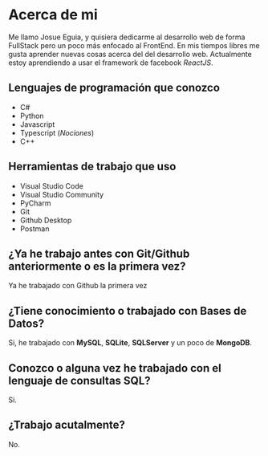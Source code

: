 # Acerca de mi
Me llamo Josue Eguia, y quisiera dedicarme al desarrollo web de forma FullStack pero un poco más enfocado al FrontEnd. En mis tiempos libres me gusta aprender nuevas cosas acerca del del desarrollo web.
Actualmente estoy aprendiendo a usar el framework de facebook *ReactJS*.

## Lenguajes de programación que conozco
- C#
- Python
- Javascript
- Typescript (*Nociones*)
- C++

## Herramientas de trabajo que uso
- Visual Studio Code
- Visual Studio Community
- PyCharm
- Git
- Github Desktop
- Postman

## ¿Ya he trabajo antes con Git/Github anteriormente o es la primera vez?
Ya he trabajado con Github la primera vez

## ¿Tiene conocimiento o trabajado con Bases de Datos?
Si, he trabajado con **MySQL**, **SQLite**, **SQLServer** y un poco de **MongoDB**.

## Conozco o alguna vez he trabajado con el lenguaje de consultas SQL?
Si.

## ¿Trabajo acutalmente?
No.